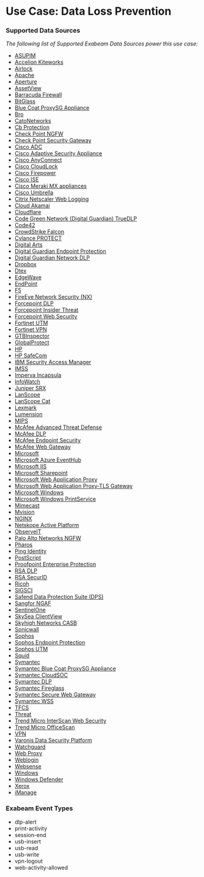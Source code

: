 Use Case: Data Loss Prevention
==============================

### Supported Data Sources

_The following list of Supported Exabeam Data Sources power this use case:_

* [ASUPIM](datasource_asupim.md)
* [Accelion Kiteworks](datasource_accelion_kiteworks.md)
* [Airlock](datasource_airlock.md)
* [Apache](datasource_apache.md)
* [Aperture](datasource_aperture.md)
* [AssetView](datasource_assetview.md)
* [Barracuda Firewall](datasource_barracuda_firewall.md)
* [BitGlass](datasource_bitglass.md)
* [Blue Coat ProxySG Appliance](datasource_blue_coat_proxysg_appliance.md)
* [Bro](datasource_bro.md)
* [CatoNetworks](datasource_catonetworks.md)
* [Cb Protection](datasource_cb_protection.md)
* [Check Point NGFW](datasource_check_point_ngfw.md)
* [Check Point Security Gateway](datasource_check_point_security_gateway.md)
* [Cisco ADC](datasource_cisco_adc.md)
* [Cisco Adaptive Security Appliance](datasource_cisco_adaptive_security_appliance.md)
* [Cisco AnyConnect](datasource_cisco_anyconnect.md)
* [Cisco CloudLock](datasource_cisco_cloudlock.md)
* [Cisco Firepower](datasource_cisco_firepower.md)
* [Cisco ISE](datasource_cisco_ise.md)
* [Cisco Meraki MX appliances](datasource_cisco_meraki_mx_appliances.md)
* [Cisco Umbrella](datasource_cisco_umbrella.md)
* [Citrix Netscaler Web Logging](datasource_citrix_netscaler_web_logging.md)
* [Cloud Akamai](datasource_cloud_akamai.md)
* [Cloudflare](datasource_cloudflare.md)
* [Code Green Network (Digital Guardian) TrueDLP](datasource_code_green_network_(digital_guardian)_truedlp.md)
* [Code42](datasource_code42.md)
* [CrowdStrike Falcon](datasource_crowdstrike_falcon.md)
* [Cylance PROTECT](datasource_cylance_protect.md)
* [Digital Arts](datasource_digital_arts.md)
* [Digital Guardian Endpoint Protection](datasource_digital_guardian_endpoint_protection.md)
* [Digital Guardian Network DLP](datasource_digital_guardian_network_dlp.md)
* [Dropbox](datasource_dropbox.md)
* [Dtex](datasource_dtex.md)
* [EdgeWave](datasource_edgewave.md)
* [EndPoint](datasource_endpoint.md)
* [F5](datasource_f5.md)
* [FireEye Network Security (NX)](datasource_fireeye_network_security_(nx).md)
* [Forcepoint DLP](datasource_forcepoint_dlp.md)
* [Forcepoint Insider Threat](datasource_forcepoint_insider_threat.md)
* [Forcepoint Web Security](datasource_forcepoint_web_security.md)
* [Fortinet UTM](datasource_fortinet_utm.md)
* [Fortinet VPN](datasource_fortinet_vpn.md)
* [GTBInspector](datasource_gtbinspector.md)
* [GlobalProtect](datasource_globalprotect.md)
* [HP](datasource_hp.md)
* [HP SafeCom](datasource_hp_safecom.md)
* [IBM Security Access Manager](datasource_ibm_security_access_manager.md)
* [IMSS](datasource_imss.md)
* [Imperva Incapsula](datasource_imperva_incapsula.md)
* [InfoWatch](datasource_infowatch.md)
* [Juniper SRX](datasource_juniper_srx.md)
* [LanScope](datasource_lanscope.md)
* [LanScope Cat](datasource_lanscope_cat.md)
* [Lexmark](datasource_lexmark.md)
* [Lumension](datasource_lumension.md)
* [MIPS](datasource_mips.md)
* [McAfee Advanced Threat Defense](datasource_mcafee_advanced_threat_defense.md)
* [McAfee DLP](datasource_mcafee_dlp.md)
* [McAfee Endpoint Security](datasource_mcafee_endpoint_security.md)
* [McAfee Web Gateway](datasource_mcafee_web_gateway.md)
* [Microsoft](datasource_microsoft.md)
* [Microsoft Azure EventHub](datasource_microsoft_azure_eventhub.md)
* [Microsoft IIS](datasource_microsoft_iis.md)
* [Microsoft Sharepoint](datasource_microsoft_sharepoint.md)
* [Microsoft Web Application Proxy](datasource_microsoft_web_application_proxy.md)
* [Microsoft Web Application Proxy-TLS Gateway](datasource_microsoft_web_application_proxy-tls_gateway.md)
* [Microsoft Windows](datasource_microsoft_windows.md)
* [Microsoft Windows PrintService](datasource_microsoft_windows_printservice.md)
* [Mimecast](datasource_mimecast.md)
* [Mvision](datasource_mvision.md)
* [NGINX](datasource_nginx.md)
* [Netskope Active Platform](datasource_netskope_active_platform.md)
* [ObserveIT](datasource_observeit.md)
* [Palo Alto Networks NGFW](datasource_palo_alto_networks_ngfw.md)
* [Pharos](datasource_pharos.md)
* [Ping Identity](datasource_ping_identity.md)
* [PostScript](datasource_postscript.md)
* [Proofpoint Enterprise Protection](datasource_proofpoint_enterprise_protection.md)
* [RSA DLP](datasource_rsa_dlp.md)
* [RSA SecurID](datasource_rsa_securid.md)
* [Ricoh](datasource_ricoh.md)
* [SIGSCI](datasource_sigsci.md)
* [Safend Data Protection Suite (DPS)](datasource_safend_data_protection_suite_(dps).md)
* [Sangfor NGAF](datasource_sangfor_ngaf.md)
* [SentinelOne](datasource_sentinelone.md)
* [SkySea ClientView](datasource_skysea_clientview.md)
* [Skyhigh Networks CASB](datasource_skyhigh_networks_casb.md)
* [Sonicwall](datasource_sonicwall.md)
* [Sophos](datasource_sophos.md)
* [Sophos Endpoint Protection](datasource_sophos_endpoint_protection.md)
* [Sophos UTM](datasource_sophos_utm.md)
* [Squid](datasource_squid.md)
* [Symantec](datasource_symantec.md)
* [Symantec Blue Coat ProxySG Appliance](datasource_symantec_blue_coat_proxysg_appliance.md)
* [Symantec CloudSOC](datasource_symantec_cloudsoc.md)
* [Symantec DLP](datasource_symantec_dlp.md)
* [Symantec Fireglass](datasource_symantec_fireglass.md)
* [Symantec Secure Web Gateway](datasource_symantec_secure_web_gateway.md)
* [Symantec WSS](datasource_symantec_wss.md)
* [TFCS](datasource_tfcs.md)
* [Threat](datasource_threat.md)
* [Trend Micro InterScan Web Security](datasource_trend_micro_interscan_web_security.md)
* [Trend Micro OfficeScan](datasource_trend_micro_officescan.md)
* [VPN](datasource_vpn.md)
* [Varonis Data Security Platform](datasource_varonis_data_security_platform.md)
* [Watchguard](datasource_watchguard.md)
* [Web Proxy](datasource_web_proxy.md)
* [Weblogin](datasource_weblogin.md)
* [Websense](datasource_websense.md)
* [Windows](datasource_windows.md)
* [Windows Defender](datasource_windows_defender.md)
* [Xerox](datasource_xerox.md)
* [iManage](datasource_imanage.md)


### Exabeam Event Types

- dlp-alert
- print-activity
- session-end
- usb-insert
- usb-read
- usb-write
- vpn-logout
- web-activity-allowed
